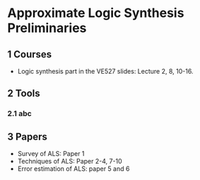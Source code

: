 # Approximate Logic Synthesis Preliminaries

## 1 Courses

- Logic synthesis part in the VE527 slides: Lecture 2, 8, 10-16.

## 2 Tools

### 2.1 abc

## 3 Papers

- Survey of ALS: Paper 1
- Techniques of ALS: Paper 2-4, 7-10
- Error estimation of ALS: paper 5 and 6

